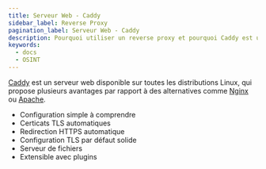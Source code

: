 ```yaml
---
title: Serveur Web - Caddy
sidebar_label: Reverse Proxy
pagination_label: Serveur Web - Caddy
description: Pourquoi utiliser un reverse proxy et pourquoi Caddy est utile ?
keywords:
  - docs
  - OSINT
---
```


[Caddy](https://caddyserver.com/) est un serveur web disponible sur toutes les distributions Linux, qui propose plusieurs avantages par rapport à des alternatives comme [Nginx](https://www.nginx.com/) ou [Apache](https://httpd.apache.org/).

- Configuration simple à comprendre
- Certicats TLS automatiques
- Redirection HTTPS automatique
- Configuration TLS par défaut solide
- Serveur de fichiers 
- Extensible avec plugins